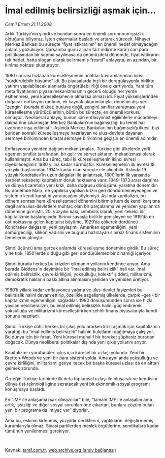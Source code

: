 # İmal edilmiş belirsizliği aşmak için...

*Cemil Ertem 21.11.2008*

<div class="taraf_structure_2col_1zq">
<div class="margen_n">



 <p>Artık Türkiye’nin şimdi ve bundan sonra en önemli sorununun işsizlik olduğunu biliyoruz. İşten çıkarmalar başladı ve artarak sürecek. Nihayet Merkez Bankası bu süreçte “fiyat istikrarının” en önemli hedef olmayacağını anlamış gözüküyor. Çarşamba günü alınan faiz indirme kararı cari para politikasından bir sapma sayılmasa da önümüzdeki dönemde, fiyat istikrarını tek hedef, hatta slogan olarak belirmemiş “resmî” anlayışta, en azından, bir kırılma noktası oluşturuyor. <br/><br/>1980 sonrası hızlanan küreselleşmenin anahtar kavramlarından birisi “sürdürülebilir büyüme” idi. Bu piyasalarda hızlı bir deregülasyonla birlikte yatırım yapılabilecek alanlarda öngörülebilirliği öne çıkartıyordu. Yani tüm meta fiyatlarının piyasa mekanizmasının geçerli olduğu her yerde eşitlenmesi, yeni küreselleşmenin olmazsa olmazı idi. Fiyat yükselişlerinden doğacak enflasyon rantının, ek kaynak aktarımlarıyla, denetim dışı yerli “zengin” (burada dikkat; burjuva değil, zengin) sınıflar yaratması yeni küreselleşme yürütücülerinin, bütün bu süreçte, en önemli korkusu olmuştur. Neoliberal anlayış, bunun için enflasyonist eğilimlerle mücadeleyi daima öne çıkarmıştır. Merkez Bankaları’nın bağımsızlığı bu temel hat üzerinde inşa edilmiştir. Aslında Merkez Bankaları’nın bağımsızlığı ilkesi, bizi bundan sonraki küreselleşmeye hazırlayan ve ulus-devlete dayanan sermaye birikiminden kıtasal sermaye birikimine geçişin en önemli adımıdır. <br/><br/>Enflasyoncu yeniden dağıtım mekanizmaları, Türkiye gibi ülkelerde yerli egemen sınıflar tarafından, bir gelir ve servet aktarımı mekanizması olarak kullanılmıştır. Ama bu süreç, tabii ki küreselleşmenin ikinci evresi diyebileceğimiz 1980 yılına kadar sürmüştür. Küreselleşmenin ilk evresi 19. yüzyılın başlarından 1914’e kadar olan süreçte ele alınabilir. Aslında 19. yüzyılı Kondratiev’in uzun dalgaları ile anlatırsak, 1800’lerin ilk yarısında serbest rekabetçi kapitalizm doruk noktasına varır. 1849-1873 arası daralma ve dünya ticaretinin yeni krizi, daha doğrusu dönüşümü yaratma dönemidir. Bu dönemde Marx, ne yapılırsa yapılsın krizin geri döndürülemeyeceğini ve sistemin kendi karşıtını yaratacağını söylemişti. Aslında kapitalizm, bu dönem sonrası hem küreselleşmeci dönemini bitirmiş hem de kendi karşıtına değil ama ulus-devletlere muhtaç olan bir parçalanma ve yeniden yapılanma dönemine girmiştir. 20. yüzyılın başı, sembolik olarak, yeni-tekelci bir kapitalizmin başlangıcıdır. Birinci savaşla birlikte genişleyen ve 1919’da en üst noktasına gelen kapitalist büyüme, 1929’da çökerek dördüncü Kondratiev dalgasını, yeni paylaşımı, Amerikan egemenliğini, yeni sömürgeciliği, silikon vadisini ve bugünü hazırlayan sınırsız finans sisteminin temellerini atmıştır. <br/><br/>Şimdi üçüncü ama gerçek anlamda küreselleşme dönemine girdik. Bu süreç yine tıpkı 1850’lerde olduğu gibi geri döndürülemez bir dinamiği içeriyor. <br/><br/>Şimdi burada herkes bu krizden çıkmanın yollarını kendince arıyor. Ama burada Giddens’ın deyimiyle bir “imal edilmiş belirsizlik” hali var. İmal edilmiş belirsizlik, çevre kirliliğini, yoksulluğu, kolektif şiddeti, militarizmi, demokratik hakların baskı altına alınmasını yeniden ve yeniden üretiyor. <br/><br/>1980’li yıllara kadar enflasyoncu yağma ve ulus-devlet faşizmleri bu belirsizlik halini devam ettirip, özellikle azgelişmiş ülkelerde, çarpık –geri- bir kapitalizmin egemenliğini sağladılar. 1980 dönüşümünden sonra ise hızla yayılan neoliberalizm, bu imal edilmiş belirsizlik halini güçlendirerek yoksulluğu ve militarizmi küreselleştirirken zehirli finans piyasalarıyla kendi sonunu hazırladı. <br/><br/>Şimdi Türkiye dâhil herkes bir çıkış yolu ararken krizi aşmak için kapitalizmin yarattığı bu “imal edilmiş belirsizlik” halinin bulutlarını dağıtmaya çalışıyor. Bu dünya için bir fırsat. Yeni küresel muhalif bir hareket şüphesiz buradan doğacak. Dünya neoliberal politikalar dışında yeni çıkış yollarını arıyor. <br/><br/>Kapitalizmin yürütücüleri çıkış için küresel bir uzlaşı yolunda. Yeni bir Bretton-Woods ve yeni bir para sistemi yolda. Ama aynı anda yoksulluğu ve çevre kirliliğini, militarizmi geriye itecek bir başka küresel uzlaşı da en alttan gelmek zorunda. <br/><br/>Örneğin Türkiye tarihinde ilk defa toplumsal uzlaşı ile oluşacak ve kendisini dünya üst-teknoloji ligine sıçratacak yeni bir ekonomik-sosyal programı konuşmaya başladı. <br/><br/>En “IMF ile anlaşamazsak olmazcılar” bile; “tamam IMF ile anlaşalım ama artık, işsizliği ve diğer sosyal sorunları öne çıkartan, bunlara çözüm bulan yeni bir programa da ihtiyaç var” diyorlar. <br/><br/>Ama bu, eskinin kirlenmiş, yüzyıldır dediklerini, yaptıklarını değiştirmemiş kurumlarıyla olmaz. Siyasi partilerden meslek örgütlerine, sendikalara kadar tümünün yenilenmesi gerekiyor. </p>

<br/>


<div id="taraf_not">
</div>

</div>


</div>

Kaynak: [taraf.com.tr](http://www.taraf.com.tr:80/makale/2759.htm), [web.archive.org (arşiv bağlantısı)](http://web.archive.org/web/20081220053700/http://www.taraf.com.tr:80/makale/2759.htm)
